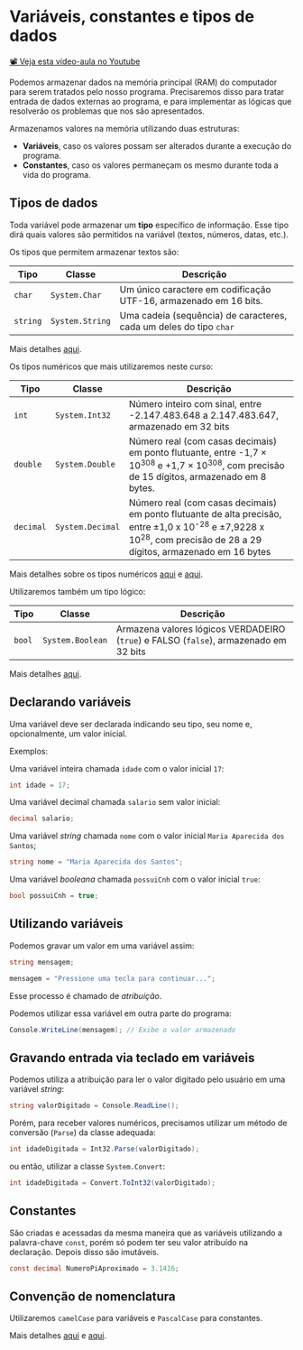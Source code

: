 # Variáveis, constantes e tipos de dados

[📽 Veja esta vídeo-aula no Youtube](https://youtu.be/CY6DI7dN29g)

Podemos armazenar dados na memória principal (RAM) do computador para serem tratados pelo nosso programa. Precisaremos disso para tratar entrada de dados externas ao programa, e para implementar as lógicas que resolverão os problemas que nos são apresentados.

Armazenamos valores na memória utilizando duas estruturas:

* **Variáveis**, caso os valores possam ser alterados durante a execução do programa.
* **Constantes**, caso os valores permaneçam os mesmo durante toda a vida do programa.

## Tipos de dados

Toda variável pode armazenar um **tipo** específico de informação. Esse tipo dirá quais valores são permitidos na variável (textos, números, datas, etc.).

Os tipos que permitem armazenar textos são:

Tipo | Classe | Descrição
-- | -- | --
`char` | `System.Char` | Um único caractere em codificação UTF-16, armazenado em 16 bits.
`string` | `System.String` | Uma cadeia (sequência) de caracteres, cada um deles do tipo `char`

Mais detalhes [aqui](https://docs.microsoft.com/pt-br/dotnet/api/system.string?view=netcore-3.1#definition).

Os tipos numéricos que mais utilizaremos neste curso:

Tipo | Classe | Descrição
-- | -- | --
`int` | `System.Int32` | Número inteiro com sinal, entre -2.147.483.648 a 2.147.483.647, armazenado em 32 bits 
`double`| `System.Double` | Número real (com casas decimais) em ponto flutuante, entre 	-1,7 × 10<sup>308</sup> e +1,7 × 10<sup>308</sup>, com precisão de 15 dígitos, armazenado em 8 bytes.
`decimal` | `System.Decimal` | Número real (com casas decimais) em ponto flutuante de alta precisão, entre ±1,0 x 10<sup>-28</sup> e ±7,9228 x 10<sup>28</sup>, com precisão de 28 a 29 dígitos, armazenado em 16 bytes

Mais detalhes sobre os tipos numéricos [aqui](https://docs.microsoft.com/pt-br/dotnet/standard/numerics) e [aqui](https://docs.microsoft.com/pt-br/dotnet/csharp/language-reference/builtin-types/integral-numeric-types).

Utilizaremos também um tipo lógico:

Tipo | Classe | Descrição
-- | -- | --
`bool` | `System.Boolean` | Armazena valores lógicos VERDADEIRO (`true`) e FALSO (`false`), armazenado em 32 bits

Mais detalhes [aqui](https://docs.microsoft.com/pt-br/dotnet/csharp/language-reference/builtin-types/bool).

## Declarando variáveis

Uma variável deve ser declarada indicando seu tipo, seu nome e, opcionalmente, um valor inicial.

Exemplos:

Uma variável inteira chamada `idade` com o valor inicial `17`:

```cs
int idade = 17;
```

Uma variável decimal chamada `salario` sem valor inicial:

```cs
decimal salario;
```

Uma variável _string_ chamada `nome` com o valor inicial `Maria Aparecida dos Santos`;

```cs
string nome = "Maria Aparecida dos Santos";
```

Uma variável _booleana_ chamada `possuiCnh` com o valor inicial `true`:

```cs
bool possuiCnh = true;
```

## Utilizando variáveis

Podemos gravar um valor em uma variável assim:

```cs
string mensagem;

mensagem = "Pressione uma tecla para continuar...";
```

Esse processo é chamado de _atribuição_.

Podemos utilizar essa variável em outra parte do programa:

```cs
Console.WriteLine(mensagem); // Exibe o valor armazenado
```

## Gravando entrada via teclado em variáveis

Podemos utiliza a atribuição para ler o valor digitado pelo usuário em uma variável _string_:

```cs
string valorDigitado = Console.ReadLine();
```

Porém, para receber valores numéricos, precisamos utilizar um método de conversão (`Parse`) da classe adequada:

```cs
int idadeDigitada = Int32.Parse(valorDigitado);
```

ou então, utilizar a classe `System.Convert`:

```cs
int idadeDigitada = Convert.ToInt32(valorDigitado);
```

## Constantes

São criadas e acessadas da mesma maneira que as variáveis utilizando a palavra-chave `const`, porém só podem ter seu valor atribuído na declaração. Depois disso são imutáveis.

```cs
const decimal NumeroPiAproximado = 3.1416;
```

## Convenção de nomenclatura

Utilizaremos `camelCase` para variáveis e `PascalCase` para constantes.

Mais detalhes [aqui](https://pt.wikipedia.org/wiki/CamelCase) e [aqui](https://medium.com/better-programming/string-case-styles-camel-pascal-snake-and-kebab-case-981407998841).
